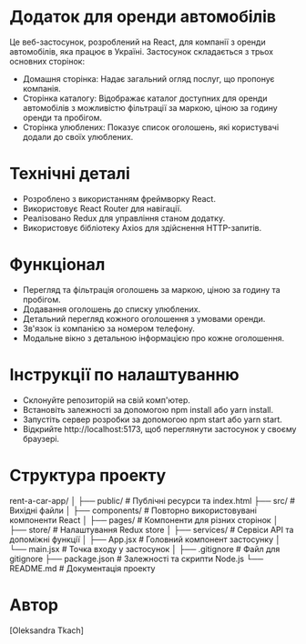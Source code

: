 # Додаток для оренди автомобілів

Це веб-застосунок, розроблений на React, для компанії з оренди автомобілів, яка працює в Україні. Застосунок складається з трьох основних сторінок:

- Домашня сторінка: Надає загальний огляд послуг, що пропонує компанія.
- Сторінка каталогу: Відображає каталог доступних для оренди автомобілів з можливістю фільтрації за маркою, ціною за годину оренди та пробігом.
- Сторінка улюблених: Показує список оголошень, які користувачі додали до своїх улюблених.

# Технічні деталі

- Розроблено з використанням фреймворку React.
- Використовує React Router для навігації.
- Реалізовано Redux для управління станом додатку.
- Використовує бібліотеку Axios для здійснення HTTP-запитів.


# Функціонал

- Перегляд та фільтрація оголошень за маркою, ціною за годину та пробігом.
- Додавання оголошень до списку улюблених.
- Детальний перегляд кожного оголошення з умовами оренди.
- Зв'язок із компанією за номером телефону.
- Модальне вікно з детальною інформацією про кожне оголошення.


# Інструкції по налаштуванню
- Склонуйте репозиторій на свій комп'ютер.
- Встановіть залежності за допомогою npm install або yarn install.
- Запустіть сервер розробки за допомогою npm start або yarn start.
- Відкрийте http://localhost:5173, щоб переглянути застосунок у своєму браузері.

# Структура проекту

rent-a-car-app/
│
├── public/             # Публічні ресурси та index.html
├── src/                # Вихідні файли
│   ├── components/     # Повторно використовувані компоненти React
│   ├── pages/          # Компоненти для різних сторінок
│   ├── store/          # Налаштування Redux store
│   ├── services/       # Сервіси API та допоміжні функції
│   ├── App.jsx         # Головний компонент застосунку
│   └── main.jsx        # Точка входу у застосунок
│
├── .gitignore          # Файл для gitignore
├── package.json        # Залежності та скрипти Node.js
└── README.md           # Документація проекту


# Автор
[Oleksandra Tkach]